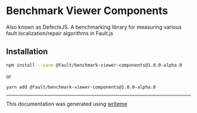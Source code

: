 # Benchmark Viewer Components

Also known as DefectsJS. A benchmarking library for measuring various fault localization/repair algorithms in Fault.js

## Installation

```bash
npm install --save @fault/benchmark-viewer-components@1.0.0-alpha.0
```
or
```bash
yarn add @fault/benchmark-viewer-components@1.0.0-alpha.0
```

---
This documentation was generated using [writeme](https://www.npmjs.com/package/@writeme/core)
